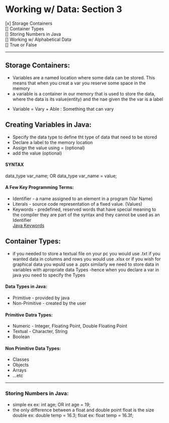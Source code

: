 # Working w/ Data: Section 3
[x] Storage Containers   
[] Container Types      
[] Storing Numbers in Java      
[] Working w/ Alphabetical Data      
[] True or False      
***   
## Storage Containers:
* Variables are a named location where some data can be stored. This means that when 
        you creat a var you reserve some space in the memory
* a variable is a container in our memory that is used to store the data, where the 
        data is its value(entity) and the nae given the the var is a label
- Variable = Vary + Able : Something that can vary
## Creating Variables in Java:
* Specify the data type to define tht type of data that need to be stored
* Declare a label to the memory location
* Assign the value using = (optional) 
* add the value (optional)
#### SYNTAX ####
data_type var_name; OR data_type var_name = value;

#### A Few Key Programming Terms:
* Identifier - a name assigned to an element in a program (Var Name)
* Literals - source code representation of a fixed value. (Values)
* Keywords - predefined, reserved words that have special meaning to the compiler
        they are part of the syntax and they cannot be used as an Identifier    
[Java Keywords](https://docs.oracle.com/javase/tutorial/java/nutsandbolts/_keywords.html)

## Container Types:
- if you needed to store a textual file on your pc you would use .txt
        if you wanted data in columns and rows you would use .xlsx 
        or if you wish for graphical data you wpuld use a .pptx similarly
        we need to store data in variables with apropriate data Types
        -hence when you declare a var in java you need to specify the Types
#### Data Types in Java: ####
* Primitive - provided by java
* Non-Primitive - created by the user
#### Primitive Datra Types:
* Numeric - Integer, Floating Point, Double Floating Point
* Textual - Character, String
* Boolean
#### Non Primitive Data Types:
* Classes
* Objects
* Arrays
* ...etc
***   
### Storing Numbers in Java:
* simple ex
ex: int age; OR int age = 19;
* the only difference between a float and double point float is the size
double ex: double temp = 16.3;
float ex: float temp = 16.3f;